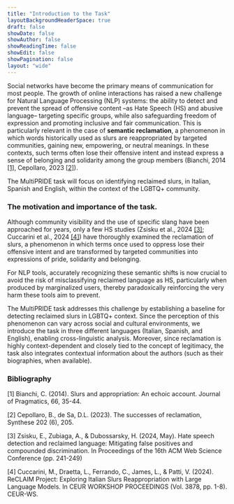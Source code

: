 ```yaml
---
title: "Introduction to the Task"
layoutBackgroundHeaderSpace: true
draft: false
showDate: false
showAuthor: false
showReadingTime: false
showEdit: false
showPagination: false
layout: "wide"
---
```

<style>
.prose, .prose-lg {
    max-width: none !important;
}
.container {
    max-width: 95vw !important;
}
</style>


Social networks have become the primary means of communication for most people. The growth of online interactions has raised a new challenge for Natural Language Processing (NLP) systems: the ability to detect and prevent the spread of offensive content –as Hate Speech (HS) and abusive language– targeting specific groups, while also safeguarding freedom of expression and promoting inclusive and fair communication. This is particularly relevant in the case of **semantic reclamation**, a phenomenon in which words historically used as slurs are reappropriated by targeted communities, gaining new, empowering, or neutral meanings. In these contexts, such terms often lose their offensive intent and instead express a sense of belonging and solidarity among the group members (Bianchi, 2014 [[1]](#1), Cepollaro, 2023 [[2]](#2)). 

The MultiPRIDE task will focus on identifying reclaimed slurs, in Italian, Spanish and English, within  the context of the LGBTQ+ community.





### The motivation and importance of the task.

Although community visibility and the use of specific slang have been approached for years, only a few HS studies (Zsisku et al., 2024 [[3]](#3); Cuccarini et al., 2024 [[4]](#4)) have thoroughly examined the reclamation of slurs, a phenomenon in which terms once used to oppress lose their offensive intent and are transformed by targeted communities into expressions of pride, solidarity and belonging. 

For NLP tools, accurately recognizing these semantic shifts is now crucial to avoid the risk of misclassifying reclaimed language as HS, particularly when produced by marginalized users, thereby paradoxically reinforcing the very harm these tools aim to prevent.

The MultiPRIDE task addresses this challenge by establishing a baseline for detecting reclaimed slurs in LGBTQ+ context. Since the perception of this phenomenon can vary across social and cultural environments, we introduce the task in three different languages (Italian, Spanish, and English), enabling cross-linguistic analysis. Moreover, since reclamation is highly context-dependent and closely tied to the concept of legitimacy, the task also integrates contextual information about the authors (such as their biographies, when available).

### Bibliography
<a id="1">[1]</a> 
Bianchi, C. (2014). 
Slurs and appropriation: An echoic account. 
Journal of Pragmatics, 66, 35-44.

<a id="2">[2]</a> 
Cepollaro, B., de Sa, D.L. (2023). 
The successes of reclamation, Synthese 202 (6), 205.

<a id="3">[3]</a> 
Zsisku, E., Zubiaga, A., & Dubossarsky, H. (2024, May). 
Hate speech detection and reclaimed language: Mitigating false positives and compounded discrimination. 
In Proceedings of the 16th ACM Web Science Conference (pp. 241-249)

<a id="4">[4]</a> 
Cuccarini, M., Draetta, L., Ferrando, C., James, L., & Patti, V. (2024). 
ReCLAIM Project: Exploring Italian Slurs Reappropriation with Large Language Models. 
In CEUR WORKSHOP PROCEEDINGS (Vol. 3878, pp. 1-8). CEUR-WS.
